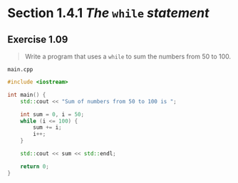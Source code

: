 # Section 1.4.1 _The_ `while` _statement_

## Exercise 1.09

> Write a program that uses a `while` to sum the numbers from $50$ to $100$.

`main.cpp`
```cpp
#include <iostream>

int main() {
    std::cout << "Sum of numbers from 50 to 100 is ";

    int sum = 0, i = 50;
    while (i <= 100) {
        sum += i;
        i++;
    }

    std::cout << sum << std::endl;

    return 0;
}
```
